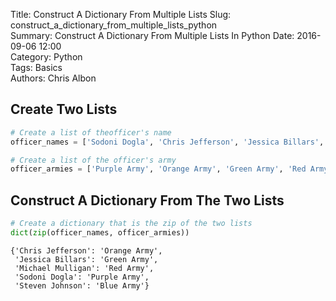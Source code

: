 Title: Construct A Dictionary From Multiple Lists
Slug: construct_a_dictionary_from_multiple_lists_python  
Summary: Construct A Dictionary From Multiple Lists In Python
Date: 2016-09-06 12:00  
Category: Python  
Tags: Basics  
Authors: Chris Albon

## Create Two Lists


```python
# Create a list of theofficer's name
officer_names = ['Sodoni Dogla', 'Chris Jefferson', 'Jessica Billars', 'Michael Mulligan', 'Steven Johnson']

# Create a list of the officer's army
officer_armies = ['Purple Army', 'Orange Army', 'Green Army', 'Red Army', 'Blue Army']
```

## Construct A Dictionary From The Two Lists


```python
# Create a dictionary that is the zip of the two lists
dict(zip(officer_names, officer_armies))
```




    {'Chris Jefferson': 'Orange Army',
     'Jessica Billars': 'Green Army',
     'Michael Mulligan': 'Red Army',
     'Sodoni Dogla': 'Purple Army',
     'Steven Johnson': 'Blue Army'}
